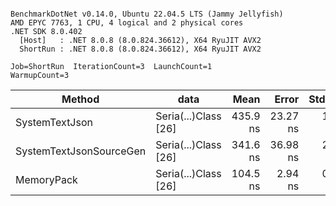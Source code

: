 ```

BenchmarkDotNet v0.14.0, Ubuntu 22.04.5 LTS (Jammy Jellyfish)
AMD EPYC 7763, 1 CPU, 4 logical and 2 physical cores
.NET SDK 8.0.402
  [Host]   : .NET 8.0.8 (8.0.824.36612), X64 RyuJIT AVX2
  ShortRun : .NET 8.0.8 (8.0.824.36612), X64 RyuJIT AVX2

Job=ShortRun  IterationCount=3  LaunchCount=1  
WarmupCount=3  

```
| Method                  | data                 | Mean     | Error    | StdDev  | Min      | Max      | Gen0   | Allocated |
|------------------------ |--------------------- |---------:|---------:|--------:|---------:|---------:|-------:|----------:|
| SystemTextJson          | Seria(...)Class [26] | 435.9 ns | 23.27 ns | 1.28 ns | 435.1 ns | 437.4 ns | 0.0038 |     328 B |
| SystemTextJsonSourceGen | Seria(...)Class [26] | 341.6 ns | 36.98 ns | 2.03 ns | 340.2 ns | 343.9 ns | 0.0043 |     368 B |
| MemoryPack              | Seria(...)Class [26] | 104.5 ns |  2.94 ns | 0.16 ns | 104.4 ns | 104.7 ns | 0.0014 |     128 B |
